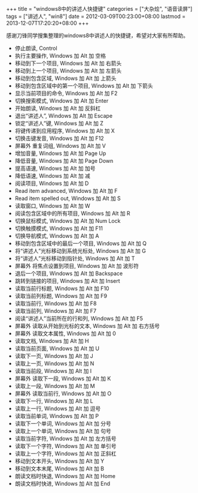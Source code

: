 +++
title = "windows8中的讲述人快捷键"
categories = ["大杂烩", "语音读屏"]
tags = ["讲述人", "win8"]
date = 2012-03-09T00:23:00+08:00
lastmod = 2013-12-07T17:20:20+08:00
+++



感谢刀锋同学搜集整理的windows8中讲述人的快捷键，希望对大家有所帮助。



* 停止朗读, Control
*  执行主要操作, Windows 加 Alt 加 空格
* 移动到下一个项目, Windows 加 Alt 加 右箭头
* 移动到上一个项目, Windows 加 Alt 加 左箭头
* 移动到包含区域, Windows 加 Alt 加 上箭头
*  移动到包含区域中的第一个项目, Windows 加 Alt 加 下箭头
*  显示当前项目的命令, Windows 加 Alt 加 F2
* 切换搜索模式, Windows 加 Alt 加 Enter
* 开始朗读, Windows 加 Alt 加 反斜杠
* 退出“讲述人”, Windows 加 Alt 加 Escape
* 锁定“讲述人”键, Windows 加 Alt 加 Z
* 将键传递到应用程序, Windows 加 Alt 加 X
* 切换击键发音, Windows 加 Alt 加 F12
*  屏幕外 重复词组, Windows 加 Alt 加 V
* 增加音量, Windows 加 Alt 加 Page Up
* 降低音量, Windows 加 Alt 加 Page Down
* 提高语速, Windows 加 Alt 加 加号
* 降低语速, Windows 加 Alt 加 减
* 阅读项目, Windows 加 Alt 加 D
* Read item advanced, Windows 加 Alt 加 F
* Read item spelled out, Windows 加 Alt 加 S
* 读取窗口, Windows 加 Alt 加 W
* 阅读包含区域中的所有项目, Windows 加 Alt 加 R
* 切换鼠标模式, Windows 加 Alt 加 Num Lock
* 切换触摸模式, Windows 加 Alt 加 F11
* 切换导航模式, Windows 加 Alt 加 A
* 移动到包含区域中的最后一个项目, Windows 加 Alt 加 Q
* 将“讲述人”光标移动到系统光标处, Windows 加 Alt 加 G
* 将“讲述人”光标移动到指针处, Windows 加 Alt 加 T
*  屏幕外 将焦点设置到项目, Windows 加 Alt 加 波形符
* 退后一个项目, Windows 加 Alt 加 Backspace
* 跳转到链接的项目, Windows 加 Alt 加 Insert
* 读取当前行标题, Windows 加 Alt 加 F10
* 读取当前列标题, Windows 加 Alt 加 F9
* 读取当前行, Windows 加 Alt 加 F8
* 读取当前列, Windows 加 Alt 加 F7
* 阅读“讲述人”当前所在的行和列, Windows 加 Alt 加 F5
*  屏幕外 读取从开始到光标的文本, Windows 加 Alt 加 右方括号
*  屏幕外 读取文本属性, Windows 加 Alt 加 0
* 读取文档, Windows 加 Alt 加 H
* 读取当前页面, Windows 加 Alt 加 U
* 读取下一页, Windows 加 Alt 加 J
* 读取上一页, Windows 加 Alt 加 N
* 读取当前段, Windows 加 Alt 加 I
*  屏幕外 读取下一段, Windows 加 Alt 加 K
* 读取上一段, Windows 加 Alt 加 M
*  屏幕外 读取当前行, Windows 加 Alt 加 O
* 读取下一行, Windows 加 Alt 加 L
* 读取上一行, Windows 加 Alt 加 逗号
* 读取当前单词, Windows 加 Alt 加 P
* 读取下一个单词, Windows 加 Alt 加 分号
* 读取上一个单词, Windows 加 Alt 加 句号
* 读取当前字符, Windows 加 Alt 加 左方括号
* 读取下一个字符, Windows 加 Alt 加 单引号
* 读取上一个字符, Windows 加 Alt 加 正斜杠
* 移动到文本开头, Windows 加 Alt 加 Y
* 移动到文本末尾, Windows 加 Alt 加 B
* 朗读文档时快退, Windows 加 Alt 加 Home
* 朗读文档时快进, Windows 加 Alt 加 End